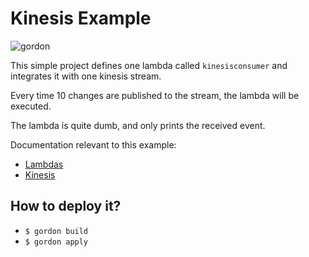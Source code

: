 Kinesis Example
===========================

![gordon](http://gordondoc.s3-website-eu-west-1.amazonaws.com/_static/examples/kinesis.svg)

This simple project defines one lambda called ``kinesisconsumer`` and integrates it with one kinesis stream.

Every time 10 changes are published to the stream, the lambda will be executed.

The lambda is quite dumb, and only prints the received event.

Documentation relevant to this example:
 * [Lambdas](http://gordondoc.s3-website-eu-west-1.amazonaws.com/lambdas.html)
 * [Kinesis](http://gordondoc.s3-website-eu-west-1.amazonaws.com/eventsources/kinesis.html)

How to deploy it?
------------------

* ``$ gordon build``
* ``$ gordon apply``
